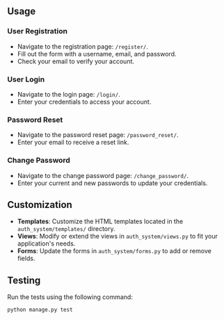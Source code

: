 
## Usage

### User Registration

- Navigate to the registration page: `/register/`.
- Fill out the form with a username, email, and password.
- Check your email to verify your account.

### User Login

- Navigate to the login page: `/login/`.
- Enter your credentials to access your account.

### Password Reset

- Navigate to the password reset page: `/password_reset/`.
- Enter your email to receive a reset link.

### Change Password

- Navigate to the change password page: `/change_password/`.
- Enter your current and new passwords to update your credentials.

## Customization

- **Templates**: Customize the HTML templates located in the `auth_system/templates/` directory.
- **Views**: Modify or extend the views in `auth_system/views.py` to fit your application's needs.
- **Forms**: Update the forms in `auth_system/forms.py` to add or remove fields.

## Testing

Run the tests using the following command:

```bash
python manage.py test
